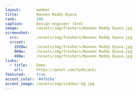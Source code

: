 ```yaml
---
layout:       member
title:        Naveen Reddy Dyava
rank:         100
caption:      Design engineer (Arm)
image:        /assets/img/freshers/Naveen Reddy Dyava.jpg
screenshot:
  src:        /assets/img/freshers/Naveen Reddy Dyava.jpg
  srcset:
    1920w:    /assets/img/freshers/Naveen Reddy Dyava.jpg
    960w:     /assets/img/freshers/Naveen Reddy Dyava.jpg
    480w:     /assets/img/freshers/Naveen Reddy Dyava.jpg
links:
  - title:    Demo
    url:      https://qwtel.com/hydejack/
featured:     true
accent_color: '#4fb1ba'
accent_image: /assets/img/sidebar-bg.jpg
---
```

